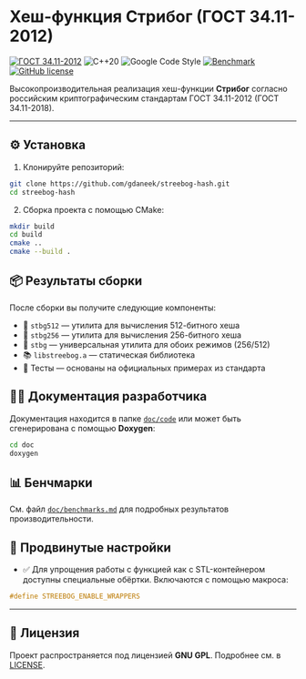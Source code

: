 # Хеш-функция Стрибог (ГОСТ 34.11-2012)

[![ГОСТ 34.11-2012](https://img.shields.io/badge/ГОСТ-34.11--2012-blue?style=plastic)](https://meganorm.ru/Data2/1/4293788/4293788459.pdf)
![C++20](https://img.shields.io/badge/Code%20std-C++20-purple?style=plastic)
![Google Code Style](https://img.shields.io/badge/Code%20style-Google-purple?style=plastic)
[![Benchmark](https://img.shields.io/badge/benchmarks-races-brightgreen?style=plastic)](doc/benchmarks.md)
[![GitHub license](https://img.shields.io/github/license/gdaneek/streebog-hash?style=plastic)](https://github.com/gdaneek/streebog-hash/blob/master/LICENSE)

Высокопроизводительная реализация хеш-функции **Стрибог** согласно российским криптографическим стандартам ГОСТ 34.11-2012 (ГОСТ 34.11-2018).

---

## ⚙️ Установка

1. Клонируйте репозиторий:
```bash
git clone https://github.com/gdaneek/streebog-hash.git
cd streebog-hash
```

2. Сборка проекта с помощью CMake:
```bash
mkdir build
cd build
cmake ..
cmake --build .
```

## 📦 Результаты сборки

После сборки вы получите следующие компоненты:

- 🔹 `stbg512` — утилита для вычисления 512-битного хеша
- 🔹 `stbg256` — утилита для вычисления 256-битного хеша
- 🔹 `stbg` — универсальная утилита для обоих режимов (256/512)
- 📚 `libstreebog.a` — статическая библиотека
- 🧪 Тесты — основаны на официальных примерах из стандарта

## 🧑‍💻 Документация разработчика

Документация находится в папке [`doc/code`](doc/code) или может быть сгенерирована с помощью **Doxygen**:

```bash
cd doc
doxygen

```

## 📊 Бенчмарки

См. файл [`doc/benchmarks.md`](doc/benchmarks.md) для подробных результатов производительности.

## 🔧 Продвинутые настройки

- ✅ Для упрощения работы с функцией как с STL-контейнером доступны специальные обёртки. Включаются с помощью макроса:

```cpp
#define STREEBOG_ENABLE_WRAPPERS
```

---

## 📄 Лицензия

Проект распространяется под лицензией **GNU GPL**. Подробнее см. в [LICENSE](LICENSE).
